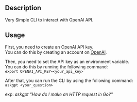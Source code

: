 ## Description  
Very Simple CLI to interact with OpenAI API.  

## Usage  
First, you need to create an OpenAI API key.   
You can do this by creating an account on [OpenAI](https://beta.openai.com/).   

Then, you need to set the API key as an environment variable.  
You can do this by running the following command:  
`export OPENAI_API_KEY=<your_api_key>`

After that, you can run the CLI by using the following command:  
`askgpt <your_question>`  

exp: *askgpt \"How do I make an HTTP request in Go?"*
